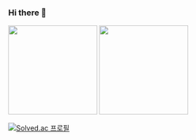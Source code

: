 ### Hi there 👋

<!--
**Taexee/Taexee** is a ✨ _special_ ✨ repository because its `README.md` (this file) appears on your GitHub profile.

Here are some ideas to get you started:

- 🔭 I’m currently working on ...
- 🌱 I’m currently learning ...
- 👯 I’m looking to collaborate on ...
- 🤔 I’m looking for help with ...
- 💬 Ask me about ...
- 📫 How to reach me: ...
- 😄 Pronouns: ...
- ⚡ Fun fact: ...
-->
<p>
  <img height="180em" src="https://github-readme-stats.vercel.app/api?username=Taexee&show_icons=true&include_all_commits=true&bg_color=30,e96443,904e95&title_color=fff&text_color=fff">
  <img height="180em" src="https://github-readme-stats.vercel.app/api/top-langs/?username=Taexee&layout=compact&bg_color=30,e96443,904e95&title_color=fff&text_color=fff">
</p>

[![Solved.ac
프로필](http://mazassumnida.wtf/api/v2/generate_badge?boj=min6550)](https://solved.ac/min6550)

